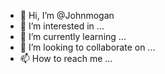 - 👋 Hi, I’m @Johnmogan
- 👀 I’m interested in ...
- 🌱 I’m currently learning ...
- 💞️ I’m looking to collaborate on ...
- 📫 How to reach me ...

<!---
Johnmogan/Johnmogan is a ✨ special ✨ repository because its `README.md` (this file) appears on your GitHub profile.
You can click the Preview link to take a look at your changes.
--->
